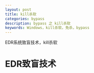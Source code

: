 ```yaml
---
layout: post
title: kill杀软
categories: bypass
description: bypass 之 kill杀软
keywords: Windows，kill杀软，免杀，bypass
---
```


EDR系统致盲技术，kill杀软

# EDR致盲技术